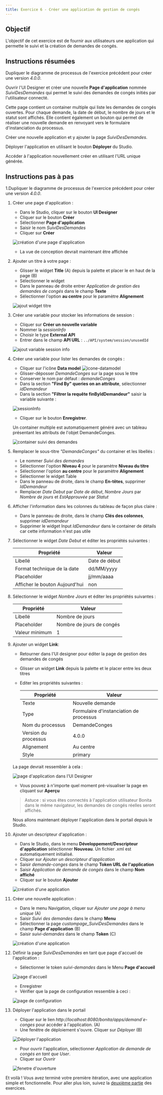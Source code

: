```yaml
---
title: Exercice 6 - Créer une application de gestion de congés
---
```


## Objectif

L'objectif de cet exercice est de fournir aux utilisateurs une application qui permette le suivi et la création de demandes de congés.

## Instructions résumées

Dupliquer le diagramme de processus de l'exercice précédent pour créer une version *4.0.0*.

Ouvrir l'UI Designer et créer une nouvelle **Page d'application** nommée *SuiviDesDemandes* qui permet le suivi des demandes de congés initiés par l'utilisateur connecté.

Cette page contient un container multiple qui liste les demandes de congés ouvertes. Pour chaque demande, la date de début, le nombre de jours et le statut sont affichés.
Elle contient également un bouton qui permet de réaliser une nouvelle demande en renvoyant vers le formulaire d'instanciation du processus.

Créer une nouvelle application et y ajouter la page *SuiviDesDemandes*.

Déployer l'application en utilisant le bouton **Déployer** du Studio.

Accéder à l'application nouvellement créer en utilisant l'URL unique générée.


## Instructions pas à pas

1.Dupliquer le diagramme de processus de l'exercice précédent pour créer une version *4.0.0*.

1. Créer une page d'application :
   - Dans le Studio, cliquer sur le bouton **UI Designer**
   - Cliquer sur le bouton **Créer**
   - Sélectionner **Page d'application**
   - Saisir le nom *SuiviDesDemandes*
   - Cliquer sur **Créer**
   
   ![création d'une page d'application](images/ex06/ex6_01.png)
   
   - La vue de conception devrait maintenant être affichée

1. Ajouter un titre à votre page :
   - Glisser le widget **Title** (A) depuis la palette et placer le en haut de la page (B)
   - Sélectionner le widget
   - Dans le panneau de droite entrer *Application de gestion des demandes de congés* dans le champ **Texte**
   - Sélectionner l'option **au centre** pour le paramètre **Alignement**
   
   ![ajout widget titre](images/ex06/ex6_02.png)

1. Créer une variable pour stocker les informations de session :
   - Cliquer sur **Créer un nouvelle variable**
   - Nommer la *sessionInfo*
   - Choisir le type **External API**
   - Entrer dans le champ **API URL** : `../API/system/session/unusedId`
   
   ![ajout variable session info](images/ex06/ex6_03.png)

1. Créer une variable pour lister les demandes de congés :
   - Cliquer sur l'icône **Data model** ![icone-datamodel](images/ex06/ex6_00.png)
   - Glisser-déposser *DemandeConges* sur la page sous le titre
   - Conserver le nom par défaut : *demandeConges*
   - Dans la section **"Find By" queries on an attribute**, sélectionner *idDemandeur*
   - Dans la section **"Filtrer la requête finByIdDemandeur"** saisir la variable suivante :
   
   ![sessionInfo](images/ex06/ex6_13.png)
   
   - Cliquer sur le bouton **Enregistrer**.  
   
   Un container multiple est automatiquement généré avec un tableau présentant les attributs de l'objet DemandeConges.

   ![container suivi des demandes](images/ex06/ex6_14.png)

1. Remplacer le sous-titre *"DemandeConges"* du container et les libellés : 
   - Le nommer *Suivi des demandes*
   - Sélectionner l'option **Niveau 4** pour le paramètre **Niveau du titre**
   - Sélectionner l'option **au centre** pour le paramètre **Alignement** 
   - Sélectionner le widget Table
   - Dans le panneau de droite, dans le champ **En-têtes**, supprimer *IdDemandeur*
   - Remplacer *Date Debut* par *Date de début*, *Nombre Jours* par *Nombre de jours* et *EstApprouvée* par *Statut*
   

1. Afficher l'information dans les colonnes du tableau de façon plus claire :
    - Dans le panneau de droite, dans le champ **Clés des colonnes**, supprimer *idDemandeur*
    - Supprimer le widget Input *IdDemandeur* dans le container de détails car cette information n'est pas utile 

1. Sélectionner le widget *Date Debut* et éditer les propriétés suivantes :
   
      Propriété | Valeur
      --------- | ------
      Libellé | Date de début
      Format technique de la date | dd/MM/yyyy
      Placeholder | jj/mm/aaaa
      Afficher le bouton Aujourd'hui | non
      
1. Sélectionner le widget *Nombre Jours* et éditer les propriétés suivantes :

      Propriété | Valeur
      --------- | ------
      Libellé | Nombre de jours
      Placeholder | Nombre de jours de congés
      Valeur minimum | 1

   

1. Ajouter un widget **Link**:
   - Retourner dans l'UI designer pour éditer la page de gestion des demandes de congés
   - Glisser un widget **Link** depuis la palette et le placer entre les deux titres
   - Editer les propriétés suivantes :

      Propriété | Valeur
      --------- | ------
      Texte | Nouvelle demande
      Type | Formulaire d'instanciation de processus
      Nom du processus | DemandeConges
      Version du processus | 4.0.0
      Alignement | Au centre
      Style | primary
   
   La page devrait ressembler à cela :
   
   ![page d'application dans l'UI Designer](images/ex06/ex6_04.png)
   - Vous pouvez à n'importe quel moment pré-visualiser la page en cliquant sur **Aperçu**

   > Astuce : si vous êtes connectés à l'application utilisateur Bonita dans le même navigateur, les demandes de congés réelles seront affichés.

   Nous allons maintenant déployer l'application dans le portail depuis le Studio.

1. Ajouter un descripteur d'application :
   - Dans le Studio, dans le menu **Développement/Descripteur d'application** sélectionner **Nouveau**. Un fichier .xml est automatiquement initialisé.
   - Cliquer sur *Ajouter un descripteur d'application*
   - Saisir *demande-conges* dans le champ **Token URL de l'application**
   - Saisir *Application de demande de congés* dans le champ **Nom affiché**
   - Cliquer sur le bouton **Ajouter**
   
   ![création d'une application](images/ex06/ex6_15.png)
   
1. Créer une nouvelle application :
   - Dans le menu Navigation, cliquer sur *Ajouter une page à menu unique* (A)
   - Saisir *Suivi des demandes* dans le champ **Menu**
   - Sélectionner la page *custompage_SuiviDesDemandes* dans le champ **Page d'application** (B)
   - Saisir *suivi-demandes* dans le champ **Token** (C)  
   
   ![création d'une application](images/ex06/ex6_07.png)
   
1. Définir la page *SuiviDesDemandes* en tant que page d'accueil de l'application :
   - Sélectionner le token *suivi-demandes* dans le Menu **Page d'accueil**
   
   ![page d'accueil](images/ex06/ex6_16.png)
   
   - Enregistrer
   - Vérifier que la page de configuration ressemble à ceci :
   
   ![page de configuration](images/ex06/ex6_17.png)
   
1. Déployer l'application dans le portail
   - Cliquer sur le lien *http://localhost:8080/bonita/apps/demand`e-conges* pour accéder à l'application. (A)
   - Une fenêtre de déploiement s'ouvre. Cliquer sur *Déployer* (B) 
   
   ![Déployer l'application](images/ex06/ex6_09.png)
   
   - Pour ouvrir l'application, sélectionner *Application de demande de congés en tant que User*.
   - Cliquer sur *Ouvrir*
   
    ![fenetre d'ouverture](images/ex06/ex6_18.png)

Et voilà ! Vous avez terminé votre première itération, avec une application simple et fonctionnelle. Pour aller plus loin, suivez la [deuxième partie](08.contract-deep.md) des exercices.
